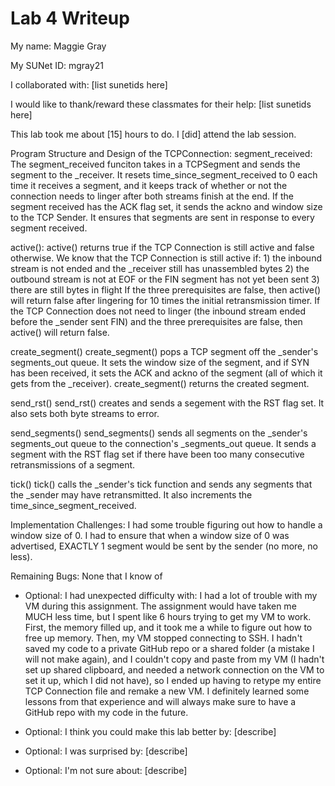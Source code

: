 Lab 4 Writeup
=============

My name: Maggie Gray

My SUNet ID: mgray21

I collaborated with: [list sunetids here]

I would like to thank/reward these classmates for their help: [list sunetids here]

This lab took me about [15] hours to do. I [did] attend the lab session.

Program Structure and Design of the TCPConnection:
segment_received:
    The segment_received funciton takes in a TCPSegment and sends the segment to the _receiver.
    It resets time_since_segment_received to 0 each time it receives a segment, and it keeps
    track of whether or not the connection needs to linger after both streams finish at the end.
    If the segment received has the ACK flag set, it sends the ackno and window size to the
    TCP Sender. It ensures that segments are sent in response to every segment received.

active():
    active() returns true if the TCP Connection is still active and false otherwise. We know 
    that the TCP Connection is still active if:
       1) the inbound stream is not ended and the _receiver still has unassembled bytes
       2) the outbound stream is not at EOF or the FIN segment has not yet been sent
       3) there are still bytes in flight
    If the three prerequisites are false, then active() will return false after lingering
    for 10 times the initial retransmission timer. If the TCP Connection does not need
    to linger (the inbound stream ended before the _sender sent FIN) and the three 
    prerequisites are false, then active() will return false.

create_segment()
    create_segment() pops a TCP segment off the _sender's segments_out queue. It sets the window
    size of the segment, and if SYN has been received, it sets the ACK and ackno of the segment
    (all of which it gets from the _receiver). create_segment() returns the created segment.

send_rst()
    send_rst() creates and sends a segement with the RST flag set. It also sets both byte streams
    to error.

send_segments()
    send_segments() sends all segments on the _sender's segments_out queue to the connection's
    _segments_out queue. It sends a segment with the RST flag set if there have been too many
    consecutive retransmissions of a segment.

tick()
    tick() calls the _sender's tick function and sends any segments that the _sender may have
    retransmitted. It also increments the time_since_segment_received.

Implementation Challenges:
I had some trouble figuring out how to handle a window size of 0. I had to ensure that when a 
window size of 0 was advertised, EXACTLY 1 segment would be sent by the sender (no more,
no less). 

Remaining Bugs:
None that I know of

- Optional: I had unexpected difficulty with: I had a lot of trouble with my VM 
during this assignment. The assignment would have taken me MUCH less time, but I 
spent like 6 hours trying to get my VM to work. First, the memory filled up, and 
it took me a while to figure out how to free up memory. Then, my VM stopped 
connecting to SSH. I hadn't saved my code to a private GitHub repo or a shared 
folder (a mistake I will not make again), and I couldn't copy and paste from my
VM (I hadn't set up shared clipboard, and needed a network connection on the VM to
set it up, which I did not have), so I ended up having to retype my entire TCP 
Connection file and remake a new VM. I definitely learned some lessons from that
experience and will always make sure to have a GitHub repo with my code in the 
future. 

- Optional: I think you could make this lab better by: [describe]

- Optional: I was surprised by: [describe]

- Optional: I'm not sure about: [describe]

